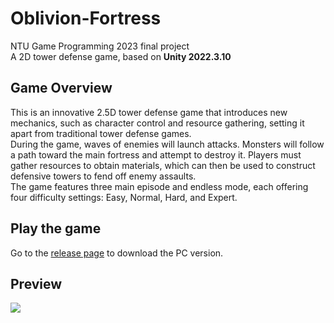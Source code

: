 # Oblivion-Fortress
NTU Game Programming 2023 final project  
A 2D tower defense game, based on **Unity 2022.3.10**

## Game Overview
This is an innovative 2.5D tower defense game that introduces new mechanics, such as character control and resource gathering, setting it apart from traditional tower defense games.  
During the game, waves of enemies will launch attacks. Monsters will follow a path toward the main fortress and attempt to destroy it. Players must gather resources to obtain materials, which can then be used to construct defensive towers to fend off enemy assaults.  
The game features three main episode and endless mode, each offering four difficulty settings: Easy, Normal, Hard, and Expert.

## Play the game
Go to the [release page](<https://github.com/Zhang-Ziwei/Oblivion-Fortress/releases>) to download the PC version.

## Preview
![](https://github.com/Zhang-Ziwei/Oblivion-Fortress/blob/main/ReadmeImage.jpg)
